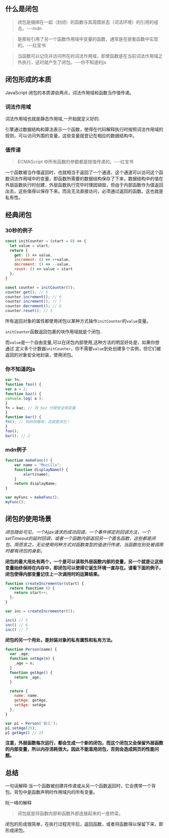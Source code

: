 ## 什么是闭包



> 闭包是捆绑在一起（封闭）的函数与其周围状态（词法环境）的引用的组合。---mdn



> 是那些引用了另一个函数作用域中变量的函数，通常是在嵌套函数中实现的。---红宝书



> 当函数可以记住并访问所在的词法作用域，即使函数是在当前词法作用域之外执行，这时就产生了闭包。---你不知道的js





## 闭包形成的本质

JavaScript 闭包的本质源自两点，词法作用域和函数当作值传递。



### 词法作用域

词法作用域也就是静态作用域,一开始就定义好的.

引擎通过数据结构和算法表示一个函数，使得在代码解释执行时按照词法作用域的规则，可以访问外围的变量，这些变量就登记在相应的数据结构中。

### 值传递

> ECMAScript 中所有函数的参数都是按值传递的。---红宝书

一个函数被当作值返回时，也就相当于返回了一个通道，这个通道可以访问这个函数词法作用域中的变量，即函数所需要的数据结构保存了下来，数据结构中的值在外层函数执行时创建，外层函数执行完毕时理因销毁，但由于内部函数作为值返回出去，这些值得以保存下来。而且无法直接访问，必须通过返回的函数。这也就是私有性。



## 经典闭包

### 30秒的例子

```js
const initCounter = (start = 0) => {
  let value = start;
  return {
    get: () => value,
    increment: () => ++value,
    decrement: () => --value,
    reset: () => value = start
  };
}

const counter = initCounter(5);
counter.get(); // 5
counter.increment(); // 6
counter.increment(); // 7
counter.decrement(); // 6
counter.reset(); // 5
```

所有返回对象的属性都使用闭包以某种方式操作`initCounter`的`value`变量。

`initCounter`函数返回包裹的块作用域就是个闭包.

而`value`是一个自由变量,可以在闭包内部使用,这种方法的明显好处是，如果你想通过 定义多个计数器`initCounter`，你不需要`value`到处创建多个实例，但它们被返回的对象安全地封装，使用闭包。



### 你不知道的js

```js
var fn;
function foo() {
var a = 2;
function baz() {
console.log( a );
}
fn = baz; // 将 baz 分配给全局变量
}
function bar() {
fn(); // 妈妈快看呀，这就是闭包！
}
foo();
bar(); // 2
```



### mdn例子

```js
function makeFunc() {
    var name = "Mozilla";
    function displayName() {
        alert(name);
    }
    return displayName;
}

var myFunc = makeFunc();
myFunc();
```





## 闭包的使用场景

*闭包随处可见，一个Ajax请求的成功回调，一个事件绑定的回调方法，一个setTimeout的延时回调，或者一个函数内部返回另一个匿名函数，这些都是闭包。简而言之，无论使用何种方式对函数类型的值进行传递，当函数在别处被调用时都有闭包的身影。*

**闭包的最大用处有两个，一个是可以读取外层函数内部的变量，另一个就是让这些变量始终保持在内存中，即闭包可以使得它诞生环境一直存在。请看下面的例子，闭包使得内部变量记住上一次调用时的运算结果。**

```js
function createIncrementor(start) {
  return function () {
    return start++;
  };
}

var inc = createIncrementor(5);

inc() // 5
inc() // 6
inc() // 7
```

**闭包的另一个用处，是封装对象的私有属性和私有方法。**

```js
function Person(name) {
  var _age;
  function setAge(n) {
    _age = n;
  }
  function getAge() {
    return _age;
  }

  return {
    name: name,
    getAge: getAge,
    setAge: setAge
  };
}

var p1 = Person('张三');
p1.setAge(25);
p1.getAge() // 25
```

**注意，外层函数每次运行，都会生成一个新的闭包，而这个闭包又会保留外层函数的内部变量，所以内存消耗很大。因此不能滥用闭包，否则会造成网页的性能问题。**







## 总结

一句话解释:当一个函数被创建并传递或从另一个函数返回时，它会携带一个背包。背包中是函数声明时作用域内的所有变量。



阮一峰的解释

> 闭包就是将函数内部和函数外部连接起来的一座桥梁。

闭包的形成很简单，在执行过程完毕后，返回函数，或者将函数得以保留下来，即形成闭包。





